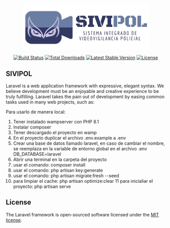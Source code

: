 <p align="center"><a href="https://github.com/amoroso18/PlataformaPolicial" target="_blank"><img src="https://github.com/amoroso18/PlataformaPolicial/blob/master/public/images/sivipol/BannerSivipol.png?raw=true" width="400" alt="SIVIPOL Logo"></a></p>

<p align="center">
<a href="https://github.com/laravel/framework/actions"><img src="https://github.com/laravel/framework/workflows/tests/badge.svg" alt="Build Status"></a>
<a href="https://packagist.org/packages/laravel/framework"><img src="https://img.shields.io/packagist/dt/laravel/framework" alt="Total Downloads"></a>
<a href="https://packagist.org/packages/laravel/framework"><img src="https://img.shields.io/packagist/v/laravel/framework" alt="Latest Stable Version"></a>
<a href="https://packagist.org/packages/laravel/framework"><img src="https://img.shields.io/packagist/l/laravel/framework" alt="License"></a>
</p>

## SIVIPOL

Laravel is a web application framework with expressive, elegant syntax. We believe development must be an enjoyable and creative experience to be truly fulfilling. Laravel takes the pain out of development by easing common tasks used in many web projects, such as:

Para usarlo de manera local:

1. Tener instalado wampserver con PHP 8.1
2. Instalar composer
3. Tener descargado el proyecto en wamp
4. En el proyecto duplicar el archivo .env.example a .env
5. Crear una base de datos llamado laravel, en caso de cambiar el nombre, se reemplaza en la variable de entorno global en el archivo .env DB_DATABASE=laravel
6. Abrir una terminal en la carpeta del proyecto
7. usar el comando: composer install
8. usar el comando: php artisan key:generate
9. usar el comando: php artisan migrate:fresh --seed
10. para limpiar el cache: php artisan optimize:clear
11 para inicialiar el proyecto: php artisan serve

## License

The Laravel framework is open-sourced software licensed under the [MIT license](https://opensource.org/licenses/MIT).
